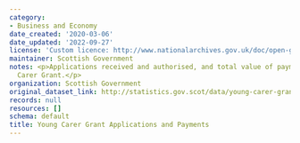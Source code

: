 ```yaml
---
category:
- Business and Economy
date_created: '2020-03-06'
date_updated: '2022-09-27'
license: 'Custom licence: http://www.nationalarchives.gov.uk/doc/open-government-licence/version/3/'
maintainer: Scottish Government
notes: <p>Applications received and authorised, and total value of payments for Young
  Carer Grant.</p>
organization: Scottish Government
original_dataset_link: http://statistics.gov.scot/data/young-carer-grant-applications
records: null
resources: []
schema: default
title: Young Carer Grant Applications and Payments
---
```

